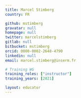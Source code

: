 ```yaml
---
title: Marcel Stimberg
country: FR

github: mstimberg
gravatar: null
homepage: null
twitter: marcelstimberg
gitlab: null
bitbucket: mstimberg
orcid: 0000-0002-2648-4790
linkedin: null
email: marcel.stimberg@inserm.fr

# Training WG
training_roles: ["instructor"]               
training_years: [2021]             

layout: educator
---
```


